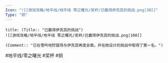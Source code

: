 ```yaml
---
Icon: "![[游戏攻略/地平线/地平线 零之曙光/奖杯/已赢得伊克蕊的挑战.png|30]]"
Type: "铜"
---
```

```ad-common-bronze-trophy
title: (Title:: "已赢得伊克蕊的挑战")
![[游戏攻略/地平线/地平线 零之曙光/奖杯/已赢得伊克蕊的挑战.png|100]]

(Comment:: "已在雪吟地狩猎场与伊克蕊再度会面，并在她设计的挑战中取得了第一名。")
```

#地平线/零之曙光 #奖杯 #铜
